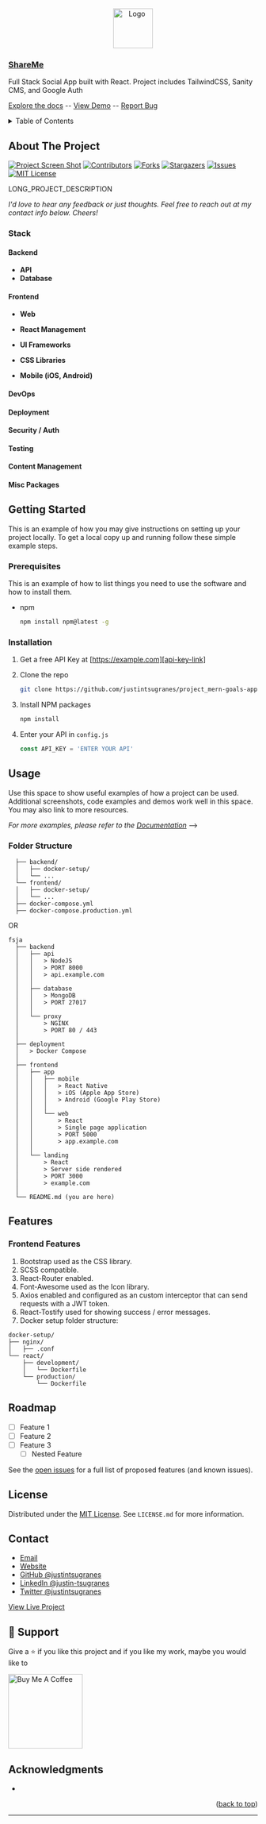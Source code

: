 <a name="readme-top"></a>

<!-- TODO: INSERT STATUS BADGES -->
<!-- INSERT STATUS BADGES HERE -->

<!-- PROJECT HEADING -->
<br />
<div align="center">
  <a href="https://github.com/justintsugranes/">
    <img src="images/logo.jpg" alt="Logo" width="80" height="80">
  </a>
</div>

<!-- TODO: CHANGE PROJECT TITLE -->

### [ShareMe][project-url]

<!-- TODO: ADD SHORT PROJECT DESCRIPTION -->

Full Stack Social App built with React. Project includes TailwindCSS, Sanity CMS, and Google Auth

[Explore the docs]([repo-url]) -- [View Demo]([project-url]) -- [Report Bug]([issues-url])

<!-- TABLE OF CONTENTS -->
<details>
  <summary>Table of Contents</summary>
  <ol>
    <li>
      <a href="#about-the-project">About The Project</a>
      <ul>
        <li><a href="#built-with">Built With</a></li>
      </ul>
    </li>
    <li>
      <a href="#getting-started">Getting Started</a>
      <ul>
        <li><a href="#prerequisites">Prerequisites</a></li>
        <li><a href="#installation">Installation</a></li>
      </ul>
    </li>
    <li><a href="#usage">Usage</a></li>
    <li><a href="#roadmap">Roadmap</a></li>
    <li><a href="#license">License</a></li>
    <li><a href="#contact">Contact</a></li>
  </ol>
</details>

<!-- ABOUT THE PROJECT -->

## About The Project

[![Project Screen Shot][project-screenshot]][project-url] [![Contributors][contributors-shield]][contributors-url] [![Forks][forks-shield]][forks-url] [![Stargazers][stars-shield]][stars-url] [![Issues][issues-shield]][issues-url] [![MIT License][license-shield]][license-url]

<!-- TODO: ADD LONG PROJECT DESCRIPTION -->

LONG_PROJECT_DESCRIPTION

_I'd love to hear any feedback or just thoughts. Feel free to reach out at my contact info below. Cheers!_

### Stack

#### Backend

- **API**
  <!-- [![node]][node-url] -->
  <!-- [![express]][express-url] -->
  <!-- [![axios]][axios-url] -->
  <!-- [![postman]][postman-url] -->
- **Database**
  <!-- [![fauna]][fauna-url] -->
  <!-- [![graphql]][graphql-url] -->
  <!-- [![mongodb]][mongodb-url] -->
  <!-- [![postgres]][postgres-url] -->

<!-- - Proxy -->
  <!-- [![nginx]][nginx-url] -->

#### Frontend

- **Web**
  <!-- [![angular]][angular-url] -->
  <!-- [![jquery]][jquery-url] -->
  <!-- [![laravel]][laravel-url] -->
  <!-- [![next]][next-url] -->
  <!-- [![react]][react-url] -->
  <!-- [![svelte]][svelte-url] -->
  <!-- [![vue]][vue-url] -->

- **React Management**

  <!-- [![redux]][redux-url] -->
  <!-- [![remix]][remix-url] -->
  <!-- [![react-query]][react-query-url] -->
  <!-- [![react-router]][react-router-url] -->

- **UI Frameworks**
  <!-- - [![material-ui]][material-ui-url] -->
  <!-- - [![chakra-ui]][chakra-ui-url] -->

- **CSS Libraries**

  <!-- [![bootstrap]][bootstrap-url] -->
  <!-- - [![tailwind]][tailwind-url] -->

- **Mobile (iOS, Android)**

  <!-- [![react-native]][react-native-url] -->
  <!-- [![flutter]][flutter-url] -->

#### DevOps

<!-- [![docker]][docker-url] -->
<!-- [![circle-ci]][circle-ci-url] -->
<!-- [![jenkins]][jenkins-url] -->
<!-- [![kubernetes]][kubernetes-url] -->
<!-- [![travis-ci]][travis-ci-url] -->

#### Deployment

<!-- [![heroku]][heroku-url] -->
<!-- [![netlify]][netlify-url] -->
<!-- [![vercel]][vercel-url] -->

#### Security / Auth

<!-- [![jwt]][jwt-url] -->

#### Testing

<!-- [![cypress]][cypress-url] -->
<!-- [![jest]][jest-url] -->

#### Content Management

<!-- [![contentful]][contentful-url] -->
<!-- [![sanity]][sanity-url] -->
<!-- [![strapi]][strapi-url] -->

#### Misc Packages

<!-- [![]][-url] -->

<!-- TODO: UPDATE INFO -->
<!-- GETTING STARTED -->

## Getting Started

This is an example of how you may give instructions on setting up your project locally.
To get a local copy up and running follow these simple example steps.

<!-- TODO: UPDATE PREREQUISITES -->

### Prerequisites

This is an example of how to list things you need to use the software and how to install them.

- npm

  ```sh
  npm install npm@latest -g
  ```

<!-- TODO: UPDATE INSTALLATION INFO -->

### Installation

1. Get a free API Key at [https://example.com][api-key-link]

2. Clone the repo

   ```sh
   git clone https://github.com/justintsugranes/project_mern-goals-app.git
   ```

3. Install NPM packages

   ```sh
   npm install
   ```

4. Enter your API in `config.js`

   ```js
   const API_KEY = 'ENTER YOUR API'
   ```

<!-- USAGE EXAMPLES -->

## Usage

Use this space to show useful examples of how a project can be used. Additional screenshots, code examples and demos work well in this space. You may also link to more resources.

_For more examples, please refer to the [Documentation][repo-url]_ -->

<!-- OG README -->

### Folder Structure

```project-root/
  ├── backend/
  │   ├── docker-setup/
  │   └── ...
  └── frontend/
  │   ├── docker-setup/
  │   └── ...
  ├── docker-compose.yml
  ├── docker-compose.production.yml
```

OR

    fsja
      ├── backend
      │   ├── api
      │   │   > NodeJS
      │   │   > PORT 8000
      │   │   > api.example.com
      │   │
      │   ├── database
      │   │   > MongoDB
      │   │   > PORT 27017
      │   │
      │   └── proxy
      │       > NGINX
      │       > PORT 80 / 443
      │
      ├── deployment
      │   > Docker Compose
      │
      ├── frontend
      │   ├── app
      │   │   ├── mobile
      │   │   │   > React Native
      │   │   │   > iOS (Apple App Store)
      │   │   │   > Android (Google Play Store)
      │   │   │
      │   │   └── web
      │   │       > React
      │   │       > Single page application
      │   │       > PORT 5000
      │   │       > app.example.com
      │   │
      │   └── landing
      │       > React
      │       > Server side rendered
      │       > PORT 3000
      │       > example.com
      │
      └── README.md (you are here)

## Features

### Frontend Features

1. Bootstrap used as the CSS library.
2. SCSS compatible.
3. React-Router enabled.
4. Font-Awesome used as the Icon library.
5. Axios enabled and configured as an custom interceptor that can send requests with a JWT token.
6. React-Tostify used for showing success / error messages.
7. Docker setup folder structure:

```
docker-setup/
├── nginx/
│   ├── .conf
└── react/
    ├── development/
    │   └── Dockerfile
    └── production/
        └── Dockerfile
```

<!-- TODO: UPDATE ROADMAP -->
<!-- ROADMAP -->

## Roadmap

- [ ] Feature 1
- [ ] Feature 2
- [ ] Feature 3
  - [ ] Nested Feature

See the [open issues][issues-url] for a full list of proposed features (and known issues).

<!-- TODO: UPDATE LICENSE IF NECESSARY -->
<!-- LICENSE -->

## License

Distributed under the [MIT License][license-url]. See `LICENSE.md` for more information.

<!-- CONTACT -->

## Contact

- [Email](mailto:justinjontsugranes@gmail.com?subject=Hi 'Hi, from GitHub!')
- [Website](https://justintsugranes.com)
- [GitHub @justintsugranes](https://github.com/justintsugranes 'Justin Tsugranes')
- [LinkedIn @justin-tsugranes](https://linkedin.com/in/justintsugranes)
- [Twitter @justintsugranes](https://twitter.com/justintsugranes)

[View Live Project][project-url]

## 🤝 Support

Give a ⭐️ if you like this project and if you like my work, maybe you would like to

<a href="https://www.buymeacoffee.com/tsugranes" target="_blank"><img src="https://cdn.buymeacoffee.com/buttons/v2/default-red.png" alt="Buy Me A Coffee" width="150"></a>

<!-- or -->

<!-- Send me some [![bitcoin]][bitcoin-address] or [![ethereum]][ethereum-address] -->

<!-- ACKNOWLEDGMENTS -->

## Acknowledgments

- []()

<p align="right">(<a href="#readme-top">back to top</a>)</p>

---

<!-- TODO: UPDATE PROJECT INFO -->
<!-- MARKDOWN LINKS & IMAGES -->
<!-- https://www.markdownguide.org/basic-syntax/#reference-style-links -->

[repo-url]: https://github.com/justinTsugranes/project_shareme
[project-url]: https://justintsugranesmerngoalsapp.herokuapp.com/
[project-screenshot]: images/project-screenshot.jpg
[contributors-shield]: https://img.shields.io/github/contributors/justintsugranes/project_shareme.svg?style=for-the-badge
[contributors-url]: https://github.com/justintsugranes/project_shareme/graphs/contributors
[forks-shield]: https://img.shields.io/github/forks/justintsugranes/project_shareme.svg?style=for-the-badge
[forks-url]: https://github.com/justintsugranes/project_shareme/network/members
[stars-shield]: https://img.shields.io/github/stars/justintsugranes/project_shareme.svg?style=for-the-badge
[stars-url]: https://github.com/justintsugranes/project_shareme/stargazers
[issues-shield]: https://img.shields.io/github/issues/justintsugranes/project_shareme.svg?style=for-the-badge
[issues-url]: https://github.com/justintsugranes/project_shareme/issues
[license-shield]: https://img.shields.io/github/license/justintsugranes/project_shareme.svg?style=for-the-badge
[license-url]: https://github.com/justinTsugranes/project_shareme/blob/main/LICENSE.md

<!-- TECH SHIELDS/LINKS -->

<!-- CSS LIBRARIES / UI FRAMEWORKS -->

<!-- [bootstrap]: https://img.shields.io/badge/Bootstrap-563D7C?style=for-the-badge&logo=bootstrap&logoColor=white
[bootstrap-url]: https://getbootstrap.com -->
<!-- [chakra-ui]: https://img.shields.io/badge/Bootstrap-563D7C?style=for-the-badge&logo=bootstrap&logoColor=white
[chakra-ui-url]: https://getbootstrap.com -->
<!-- [material-ui]: https://img.shields.io/badge/Bootstrap-563D7C?style=for-the-badge&logo=bootstrap&logoColor=white
[material-ui-url]: https://getbootstrap.com -->

[tailwind]: https://img.shields.io/badge/Bootstrap-563D7C?style=for-the-badge&logo=bootstrap&logoColor=white
[tailwind-url]: https://getbootstrap.com

<!-- JS LIBRARIES / FRAMEWORKS -->

<!-- [angular]: https://img.shields.io/badge/Angular-DD0031?style=for-the-badge&logo=angular&logoColor=white
[angular-url]: https://angular.io/ -->
<!-- [flutter]: https://img.shields.io/badge/Angular-DD0031?style=for-the-badge&logo=angular&logoColor=white
[flutter-url]: https://angular.io/ -->
<!-- [jquery]: https://img.shields.io/badge/jQuery-0769AD?style=for-the-badge&logo=jquery&logoColor=white
[jquery-url]: https://jquery.com -->
<!-- [laravel]: https://img.shields.io/badge/Laravel-FF2D20?style=for-the-badge&logo=laravel&logoColor=white
[laravel-url]: https://laravel.com -->
<!-- [next]: https://img.shields.io/badge/next.js-000000?style=for-the-badge&logo=nextdotjs&logoColor=white
[next-url]: https://nextjs.org/ -->

[react]: https://img.shields.io/badge/React-20232A?style=for-the-badge&logo=react&logoColor=61DAFB
[react-url]: https://reactjs.org/

<!-- [react-native]: https://img.shields.io/badge/React-20232A?style=for-the-badge&logo=react&logoColor=61DAFB
[react-native-url]: https://reactjs.org/ -->
<!-- [svelte]: https://img.shields.io/badge/Svelte-4A4A55?style=for-the-badge&logo=svelte&logoColor=FF3E00
[svelte-url]: https://svelte.dev/ -->
<!-- [vue]: https://img.shields.io/badge/Vue.js-35495E?style=for-the-badge&logo=vuedotjs&logoColor=4FC08D
[vue-url]: https://vuejs.org/ -->

<!-- REACT MANAGEMENT -->

<!-- [redux]: https://img.shields.io/badge/Bootstrap-563D7C?style=for-the-badge&logo=bootstrap&logoColor=white
[redux-url]: https://redux.js.org/ -->
<!-- [remix]: https://img.shields.io/badge/Bootstrap-563D7C?style=for-the-badge&logo=bootstrap&logoColor=white
[remix-url]: https://redux.js.org/ -->
<!-- [react-query]: https://img.shields.io/badge/Bootstrap-563D7C?style=for-the-badge&logo=bootstrap&logoColor=white
[react-query-url]: https://redux.js.org/ -->
<!-- [react-router]: https://img.shields.io/badge/Bootstrap-563D7C?style=for-the-badge&logo=bootstrap&logoColor=white
[react-router-url]: https://redux.js.org/ -->

<!-- BACKEND -->

<!-- [express]: https://img.shields.io/badge/Express.js-563D7C?style=for-the-badge&logo=express&logoColor=white
[express-url]: https://getbootstrap.com -->
<!-- [node]: https://img.shields.io/badge/Node.Js-2343853?style=for-the-badge&logo=node.js&logoColor=white
[node-url]: https://nodejs.org/ -->

<!-- API -->

<!-- [axios]: https://img.shields.io/badge/Bootstrap-563D7C?style=for-the-badge&logo=bootstrap&logoColor=white
[axios-url]: https://axios-http.com/ -->
<!-- [postman]: https://img.shields.io/badge/Bootstrap-563D7C?style=for-the-badge&logo=bootstrap&logoColor=white
[postman-url]: https://www.postman.com/ -->

<!-- DATABASE -->

<!-- [graphql]: https://img.shields.io/badge/Bootstrap-563D7C?style=for-the-badge&logo=bootstrap&logoColor=white
[graphql-url]: https://www.postgresql.org/ -->
<!-- [mongodb]: https://img.shields.io/badge/MongoDB-47A248?style=for-the-badge&logo=mongodb&logoColor=white
[mongodb-url]: https://www.mongodb.com/home -->
<!-- [postgresql]: https://img.shields.io/badge/Bootstrap-563D7C?style=for-the-badge&logo=bootstrap&logoColor=white
[postgresql-url]: https://www.postgresql.org/ -->

<!-- CONTENT MANAGEMENT -->
<!-- [sanity]: https://img.shields.io/badge/Bootstrap-563D7C?style=for-the-badge&logo=bootstrap&logoColor=white
[sanity-url]: https://www.postgresql.org/ -->
<!-- [contentful]: https://img.shields.io/badge/Bootstrap-563D7C?style=for-the-badge&logo=bootstrap&logoColor=white
[contentful-url]: https://www.postgresql.org/ -->
<!-- [strapi]: https://img.shields.io/badge/Bootstrap-563D7C?style=for-the-badge&logo=bootstrap&logoColor=white
[strapi-url]: https://www.postgresql.org/ -->

<!-- AUTH / SECURITY-->

<!-- [jwt]: https://img.shields.io/badge/Bootstrap-563D7C?style=for-the-badge&logo=bootstrap&logoColor=white
[jwt-url]: https://jwt.io/ -->
<!-- [google-autg]:https://img.shields.io/badge/Bootstrap-563D7C?style=for-the-badge&logo=bootstrap&logoColor=white
[google-auth-url]:  -->

<!-- DEVOPS -->

<!-- [circle-ci]: https://img.shields.io/badge/Bootstrap-563D7C?style=for-the-badge&logo=bootstrap&logoColor=white
[circle-ci-url]: https://www.docker.com/ -->
<!-- [docker]: https://img.shields.io/badge/Bootstrap-563D7C?style=for-the-badge&logo=bootstrap&logoColor=white
[docker-url]: https://www.docker.com/ -->
<!-- [jenkins]: https://img.shields.io/badge/Bootstrap-563D7C?style=for-the-badge&logo=bootstrap&logoColor=white
[jenkins-url]: https://www.jenkins.io/ -->
<!-- [kubernetes]: https://img.shields.io/badge/Bootstrap-563D7C?style=for-the-badge&logo=bootstrap&logoColor=white
[kubernetes-url]: https://www.docker.com/ -->
<!-- [travis-ci]: https://img.shields.io/badge/Bootstrap-563D7C?style=for-the-badge&logo=bootstrap&logoColor=white
[travis-ci-url]: https://www.docker.com/ -->

<!-- HOSTING -->

<!-- [heroku]: https://img.shields.io/badge/Heroku-563D7C?style=for-the-badge&logo=heroku&logoColor=white
[heroku-url]: https://www.heroku.com/ -->
<!-- [netlify]: https://img.shields.io/badge/Bootstrap-563D7C?style=for-the-badge&logo=bootstrap&logoColor=white
[netlify-url]: https://www.jenkins.io/ -->
<!-- [vercel]: https://img.shields.io/badge/Bootstrap-563D7C?style=for-the-badge&logo=bootstrap&logoColor=white
[vercel-url]: https://www.jenkins.io/ -->

<!-- TESTING -->

<!-- [cypress]: https://img.shields.io/badge/Bootstrap-563D7C?style=for-the-badge&logo=bootstrap&logoColor=white
[cypress-url]: https://www.jenkins.io/ -->
<!-- [jest]: https://img.shields.io/badge/Bootstrap-563D7C?style=for-the-badge&logo=bootstrap&logoColor=white
[jest-url]: https://www.jenkins.io/ -->

<!-- CRYPTOCURRENCY -->

<!-- [bitcoin]: https://img.shields.io/badge/Bootstrap-563D7C?style=for-the-badge&logo=bootstrap&logoColor=white
[bitcoin-url]: https://www.jenkins.io/ -->
<!-- [ethereum]: https://img.shields.io/badge/Bootstrap-563D7C?style=for-the-badge&logo=bootstrap&logoColor=white
[ethereum-url]: https://www.jenkins.io/ -->

<!-- MISC PACKAGES -->

<!-- [bcrypt-url]: https://www.npmjs.com/package/bcrypt -->
<!-- [colors-url]: https://www.npmjs.com/package/colors -->
<!-- [concurrently-url]: https://www.npmjs.com/package/concurrently -->
<!-- [font-awesome-url]: https://fontawesome.com/ -->
<!-- [formik-url]: -->
<!-- [lodash-url]: https://lodash.com/ -->
<!-- [mongoose]: https://mongoosejs.com/docs/ -->
<!-- [react-icons-url]: https://www.npmjs.com/package/react-icons -->
<!-- [react-parallax-url]: -->
<!-- [react-player-url]: -->
<!-- [react-spring-url]: -->
<!-- [react-toastify-url]: https://www.npmjs.com/package/react-toastify -->
<!-- [shields.io-url]: -->
<!-- [storybook-url]: -->
<!-- [swiper-url]: -->
